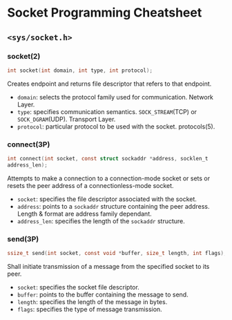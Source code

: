 # Socket Programming Cheatsheet

## `<sys/socket.h>`

### socket(2)
```c
int socket(int domain, int type, int protocol);
```

Creates endpoint and returns file descriptor that refers to that
endpoint.

- `domain`: selects the protocol family used for communication. Network
  Layer.
- `type`: specifies communication semantics. `SOCK_STREAM`(TCP) or
  `SOCK_DGRAM`(UDP). Transport Layer.
- `protocol`: particular protocol to be used with the socket.
  protocols(5).

### connect(3P)
```c
int connect(int socket, const struct sockaddr *address, socklen_t
address_len);
```
Attempts to make a connection to a connection-mode socket or sets or
resets the peer address of a connectionless-mode socket.

- `socket`: specifies the file descriptor associated with the socket.
- `address`: points to a `sockaddr` structure containing the peer
  address. Length & format are address family dependant.
- `address_len`: specifies the length of the `sockaddr` structure.

### send(3P)
```c
ssize_t send(int socket, const void *buffer, size_t length, int flags);
```
Shall initiate transmission of a message from the specified socket to
its peer.

- `socket`: specifies the socket file descriptor.
- `buffer`: points to the buffer containing the message to send.
- `length`: specifies the length of the message in bytes.
- `flags`: specifies the type of message transmission.
